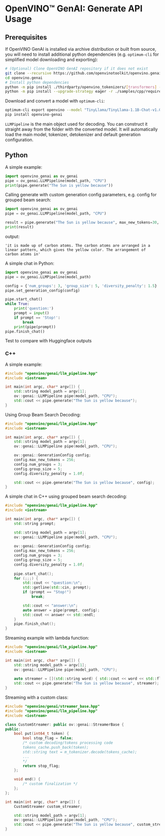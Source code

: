 # OpenVINO™ GenAI: Generate API Usage

## Prerequisites

If OpenVINO GenAI is installed via archive distribution or built from source, you will need to install additional python dependencies (e.g. `optimum-cli` for simplified model downloading and exporting):
```sh
# (Optional) Clone OpenVINO GenAI repository if it does not exist
git clone --recursive https://github.com/openvinotoolkit/openvino.genai.git
cd openvino.genai
# Install python dependencies
python -m pip install ./thirdparty/openvino_tokenizers/[transformers] --extra-index-url https://storage.openvinotoolkit.org/simple/wheels/pre-release
python -m pip install --upgrade-strategy eager -r ./samples/cpp/requirements.txt
```

Download and convert a model with `optimum-cli`:
``` sh
optimum-cli export openvino --model "TinyLlama/TinyLlama-1.1B-Chat-v1.0" --trust-remote-code "TinyLlama-1.1B-Chat-v1.0"
pip install openvino-genai
```

`LLMPipeline` is the main object used for decoding. You can construct it straight away from the folder with the converted model. It will automatically load the main model, tokenizer, detokenizer and default generation configuration.

## Python

A simple example:
```python
import openvino_genai as ov_genai
pipe = ov_genai.LLMPipeline(model_path, "CPU")
print(pipe.generate("The Sun is yellow because"))
```

Calling generate with custom generation config parameters, e.g. config for grouped beam search:
```python
import openvino_genai as ov_genai
pipe = ov_genai.LLMPipeline(model_path, "CPU")

result = pipe.generate("The Sun is yellow because", max_new_tokens=30, num_groups=3, group_size=5, diversity_penalty=1.5)
print(result)
```

output:
```
'it is made up of carbon atoms. The carbon atoms are arranged in a linear pattern, which gives the yellow color. The arrangement of carbon atoms in'
```

A simple chat in Python:
```python
import openvino_genai as ov_genai
pipe = ov_genai.LLMPipeline(model_path)

config = {'num_groups': 3, 'group_size': 5, 'diversity_penalty': 1.5}
pipe.set_generation_config(config)

pipe.start_chat()
while True:
    print('question:')
    prompt = input()
    if prompt == 'Stop!':
        break
    print(pipe(prompt))
pipe.finish_chat()
```

Test to compare with Huggingface outputs

### C++

A simple example:
```cpp
#include "openvino/genai/llm_pipeline.hpp"
#include <iostream>

int main(int argc, char* argv[]) {
    std::string model_path = argv[1];
    ov::genai::LLMPipeline pipe(model_path, "CPU");
    std::cout << pipe.generate("The Sun is yellow because");
}
```

Using Group Beam Search Decoding:
```cpp
#include "openvino/genai/llm_pipeline.hpp"
#include <iostream>

int main(int argc, char* argv[]) {
    std::string model_path = argv[1];
    ov::genai::LLMPipeline pipe(model_path, "CPU");

    ov::genai::GenerationConfig config;
    config.max_new_tokens = 256;
    config.num_groups = 3;
    config.group_size = 5;
    config.diversity_penalty = 1.0f;

    std::cout << pipe.generate("The Sun is yellow because", config);
}
```

A simple chat in C++ using grouped beam search decoding:
```cpp
#include "openvino/genai/llm_pipeline.hpp"
#include <iostream>

int main(int argc, char* argv[]) {
    std::string prompt;

    std::string model_path = argv[1];
    ov::genai::LLMPipeline pipe(model_path, "CPU");
    
    ov::genai::GenerationConfig config;
    config.max_new_tokens = 256;
    config.num_groups = 3;
    config.group_size = 5;
    config.diversity_penalty = 1.0f;
    
    pipe.start_chat();
    for (;;;) {
        std::cout << "question:\n";
        std::getline(std::cin, prompt);
        if (prompt == "Stop!")
            break;

        std::cout << "answer:\n";
        auto answer = pipe(prompt, config);
        std::cout << answer << std::endl;
    }
    pipe.finish_chat();
}
```

Streaming example with lambda function:
```cpp
#include "openvino/genai/llm_pipeline.hpp"
#include <iostream>

int main(int argc, char* argv[]) {
    std::string model_path = argv[1];
    ov::genai::LLMPipeline pipe(model_path, "CPU");
        
    auto streamer = [](std::string word) { std::cout << word << std::flush; };
    std::cout << pipe.generate("The Sun is yellow because", streamer);
}
```

Streaming with a custom class:
```cpp
#include "openvino/genai/streamer_base.hpp"
#include "openvino/genai/llm_pipeline.hpp"
#include <iostream>

class CustomStreamer: public ov::genai::StreamerBase {
public:
    bool put(int64_t token) {
        bool stop_flag = false;
        /* custom decoding/tokens processing code
        tokens_cache.push_back(token);
        std::string text = m_tokenizer.decode(tokens_cache);
        ...
        */
        return stop_flag;
    };

    void end() {
        /* custom finalization */
    };
};

int main(int argc, char* argv[]) {
    CustomStreamer custom_streamer;

    std::string model_path = argv[1];
    ov::genai::LLMPipeline pipe(model_path, "CPU");
    std::cout << pipe.generate("The Sun is yellow because", custom_streamer);
}
```
